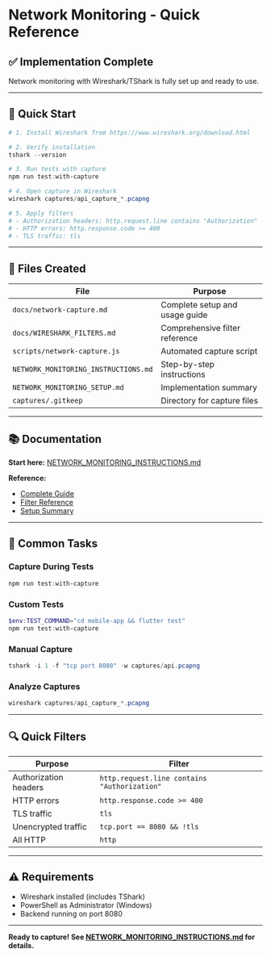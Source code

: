 # Network Monitoring - Quick Reference

## ✅ Implementation Complete

Network monitoring with Wireshark/TShark is fully set up and ready to use.

---

## 🚀 Quick Start

```powershell
# 1. Install Wireshark from https://www.wireshark.org/download.html

# 2. Verify installation
tshark --version

# 3. Run tests with capture
npm run test:with-capture

# 4. Open capture in Wireshark
wireshark captures/api_capture_*.pcapng

# 5. Apply filters
# - Authorization headers: http.request.line contains "Authorization"
# - HTTP errors: http.response.code >= 400
# - TLS traffic: tls
```

---

## 📁 Files Created

| File | Purpose |
|------|---------|
| `docs/network-capture.md` | Complete setup and usage guide |
| `docs/WIRESHARK_FILTERS.md` | Comprehensive filter reference |
| `scripts/network-capture.js` | Automated capture script |
| `NETWORK_MONITORING_INSTRUCTIONS.md` | Step-by-step instructions |
| `NETWORK_MONITORING_SETUP.md` | Implementation summary |
| `captures/.gitkeep` | Directory for capture files |

---

## 📚 Documentation

**Start here:** [NETWORK_MONITORING_INSTRUCTIONS.md](./NETWORK_MONITORING_INSTRUCTIONS.md)

**Reference:**
- [Complete Guide](./docs/network-capture.md)
- [Filter Reference](./docs/WIRESHARK_FILTERS.md)
- [Setup Summary](./NETWORK_MONITORING_SETUP.md)

---

## 🎯 Common Tasks

### Capture During Tests
```powershell
npm run test:with-capture
```

### Custom Tests
```powershell
$env:TEST_COMMAND="cd mobile-app && flutter test"
npm run test:with-capture
```

### Manual Capture
```powershell
tshark -i 1 -f "tcp port 8080" -w captures/api.pcapng
```

### Analyze Captures
```powershell
wireshark captures/api_capture_*.pcapng
```

---

## 🔍 Quick Filters

| Purpose | Filter |
|---------|--------|
| Authorization headers | `http.request.line contains "Authorization"` |
| HTTP errors | `http.response.code >= 400` |
| TLS traffic | `tls` |
| Unencrypted traffic | `tcp.port == 8080 && !tls` |
| All HTTP | `http` |

---

## ⚠️ Requirements

- Wireshark installed (includes TShark)
- PowerShell as Administrator (Windows)
- Backend running on port 8080

---

**Ready to capture! See [NETWORK_MONITORING_INSTRUCTIONS.md](./NETWORK_MONITORING_INSTRUCTIONS.md) for details.**

